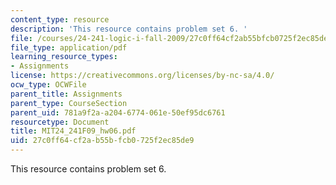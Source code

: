 ```yaml
---
content_type: resource
description: 'This resource contains problem set 6. '
file: /courses/24-241-logic-i-fall-2009/27c0ff64cf2ab55bfcb0725f2ec85de9_MIT24_241F09_hw06.pdf
file_type: application/pdf
learning_resource_types:
- Assignments
license: https://creativecommons.org/licenses/by-nc-sa/4.0/
ocw_type: OCWFile
parent_title: Assignments
parent_type: CourseSection
parent_uid: 781a9f2a-a204-6774-061e-50ef95dc6761
resourcetype: Document
title: MIT24_241F09_hw06.pdf
uid: 27c0ff64-cf2a-b55b-fcb0-725f2ec85de9
---
```

This resource contains problem set 6. 